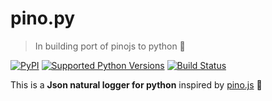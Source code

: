 # pino.py
> In building port of pinojs to python :snake:

[![PyPI](https://img.shields.io/pypi/v/pino.svg)](https://pypi.org/project/pino/)
[![Supported Python Versions](https://img.shields.io/pypi/pyversions/pino.svg)](https://pypi.python.org/pypi/pino)
[![Build Status](https://travis-ci.org/CoorpAcademy/pino.py.svg?branch=master)](https://travis-ci.org/CoorpAcademy/pino.py)

This is a **Json natural logger for python** inspired by [pino.js](https://github.com/pinojs/pino) :evergreen_tree:
